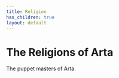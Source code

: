 ```yaml
---
title: Religion
has_children: true
layout: default
---
```


# The Religions of Arta

The puppet masters of Arta.
